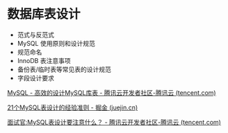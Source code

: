 # 数据库表设计

* 范式与反范式
* MySQL 使用原则和设计规范
* 规范命名
*  InnoDB 表注意事项
* 备份表/临时表等常见表的设计规范
* 字段设计要求





[MySQL - 高效的设计MySQL库表 - 腾讯云开发者社区-腾讯云 (tencent.com)](https://cloud.tencent.com/developer/article/1863156)

[21个MySQL表设计的经验准则 - 掘金 (juejin.cn)](https://juejin.cn/post/7147135702604447758)

[面试官:MySQL表设计要注意什么？ - 腾讯云开发者社区-腾讯云 (tencent.com)](https://cloud.tencent.com/developer/article/1468442)
